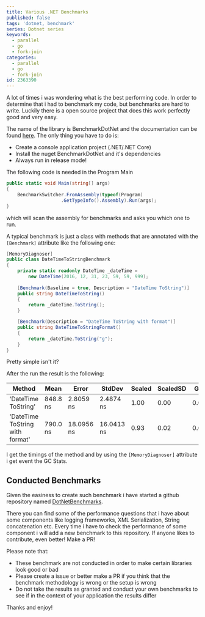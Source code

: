 ```yaml
---
title: Various .NET Benchmarks
published: false
tags: 'dotnet, benchmark'
series: Dotnet series
keywords:
  - parallel
  - go
  - fork-join
categories:
  - parallel
  - go
  - fork-join
id: 2363390
---
```


A lot of times i was wondering what is the best performing code.
In order to determine that i had to benchmark my code, but benchmarks are hard to write.
Luckily there is a open source project that does this work perfectly good and very easy.

The name of the library is BenchmarkDotNet and the documentation can be found [here](http://benchmarkdotnet.org/).
The only thing you have to do is:

- Create a console application project (.NET/.NET Core)
- Install the nuget BenchmarkDotNet and it's dependencies
- Always run in release mode!

The following code is needed in the Program Main

```csharp
public static void Main(string[] args)
{
    BenchmarkSwitcher.FromAssembly(typeof(Program)
                    .GetTypeInfo().Assembly).Run(args);
}
```

which will scan the assembly for benchmarks and asks you which one to run.

A typical benchmark is just a class with methods that are annotated with the `[Benchmark]` attribute like the following one:

```csharp
[MemoryDiagnoser]
public class DateTimeToStringBenchmark
{
    private static readonly DateTime _dateTime = 
        new DateTime(2016, 12, 31, 23, 59, 59, 999);
    
    [Benchmark(Baseline = true, Description = "DateTime ToString")]
    public string DateTimeToString()
    {
        return _dateTime.ToString();
    }

    [Benchmark(Description = "DateTime ToString with format")]
    public string DateTimeToStringFormat()
    {
        return _dateTime.ToString("g");
    }
}
```

Pretty simple isn't it?

After the run the result is the following:

| Method                        | Mean     | Error     | StdDev    | Scaled | ScaledSD | Gen 0   | Gen 1   | Allocated |
|-------------------------------|----------|-----------|-----------|--------|----------|---------|---------|-----------|
| 'DateTime ToString'           | 848.8 ns | 2.8059 ns | 2.4874 ns | 1.00   | 0.00     | 0.0410  | -       | 132 B     |
| 'DateTime ToString with format' | 790.0 ns | 18.0956 ns | 16.0413 ns | 0.93   | 0.02     | 0.0391  | 0.0104  | 124 B     |

I get the timings of the method and by using the `[MemoryDiagnoser]` attribute i get event the GC Stats.

## Conducted Benchmarks

Given the easiness to create such benchmark i have started a github repository named [DotNetBenchmarks](https://github.com/mantzas/DotNetBenchmarks).

There you can find some of the performance questions that i have about some components like logging frameworks, XML Serialization, String concatenation etc.
Every time i have to check the performance of some component i will add a new benchmark to this repository. If anyone likes to contribute, even better!
Make a PR!

Please note that:

- These benchmark are not conducted in order to make certain libraries look good or bad
- Please create a issue or better make a PR if you think that the benchmark methodology is wrong or the setup is wrong
- Do not take the results as granted and conduct your own benchmarks to see if in the context of your application the results differ

Thanks and enjoy!
